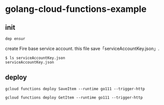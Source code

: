 # golang-cloud-functions-example

## init

```
dep ensur
```

create Fire base service account.
this file save「serviceAccountKey.json」.

```
$ ls serviceAccountKey.json
serviceAccountKey.json
```

## deploy

```
gcloud functions deploy SaveItem --runtime go111 --trigger-http
```

```
gcloud functions deploy GetItem --runtime go111 --trigger-http
```
